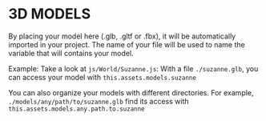 # 3D MODELS

By placing your model here (.glb, .gltf or .fbx), it will be automatically imported in your project.
The name of your file will be used to name the variable that will contains your model.

Example:
Take a look at `js/World/Suzanne.js`:
With a file `./suzanne.glb`, you can access your model with `this.assets.models.suzanne`

You can also organize your models with different directories.
For example, `./models/any/path/to/suzanne.glb` find its access with `this.assets.models.any.path.to.suzanne`
